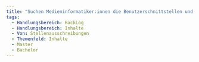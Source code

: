 ```yaml
---
title: "Suchen Medieninformatiker:innen die Benutzerschnittstellen und Interaktionen gestalten und implementieren können."
tags:
  - Handlungsbereich: BackLog
  - Handlungsbereich: Inhalte
  - Von: Stellenausschreibungen
  - Themenfeld: Inhalte
  - Master
  - Bachelor
---
```

